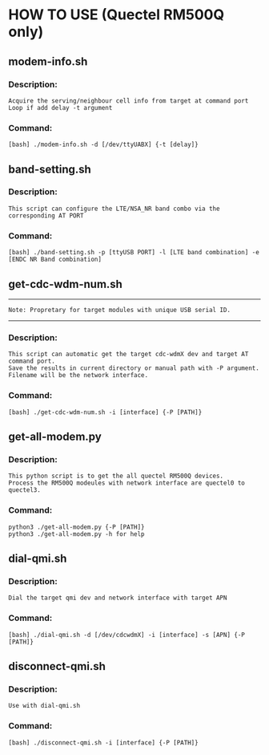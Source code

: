 # HOW TO USE (Quectel RM500Q only)   

## modem-info.sh  
### Description:  
    Acquire the serving/neighbour cell info from target at command port   
    Loop if add delay -t argument   
### Command:  
    [bash] ./modem-info.sh -d [/dev/ttyUABX] {-t [delay]}   
  
## band-setting.sh   
### Description:  
    This script can configure the LTE/NSA_NR band combo via the corresponding AT PORT   
### Command:   
    [bash] ./band-setting.sh -p [ttyUSB PORT] -l [LTE band combination] -e [ENDC NR Band combination]  

## get-cdc-wdm-num.sh  

***
    Note: Propretary for target modules with unique USB serial ID.
***
### Description:  
    This script can automatic get the target cdc-wdmX dev and target AT command port.  
    Save the results in current directory or manual path with -P argument.   
    Filename will be the network interface.   
### Command:   
    [bash] ./get-cdc-wdm-num.sh -i [interface] {-P [PATH]}   

## get-all-modem.py  
### Description:  
    This python script is to get the all quectel RM500Q devices.   
    Process the RM500Q modeules with network interface are quectel0 to quectel3.   
### Command:   
    python3 ./get-all-modem.py {-P [PATH]}   
    python3 ./get-all-modem.py -h for help     

## dial-qmi.sh   
### Description:  
    Dial the target qmi dev and network interface with target APN   
### Command:   
    [bash] ./dial-qmi.sh -d [/dev/cdcwdmX] -i [interface] -s [APN] {-P [PATH]}
   
## disconnect-qmi.sh   
### Description:   
    Use with dial-qmi.sh   
### Command:  
    [bash] ./disconnect-qmi.sh -i [interface] {-P [PATH]}
